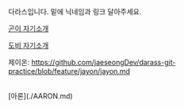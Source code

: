 다라스입니다. 밑에 닉네임과 링크 달아주세요.


[곤이 자기소개](goni.md)

[도비 자기소개]("./doby.md")

제이온: https://github.com/jaeseongDev/darass-git-practice/blob/feature/jayon/jayon.md

<br>
[아론](./AARON.md)